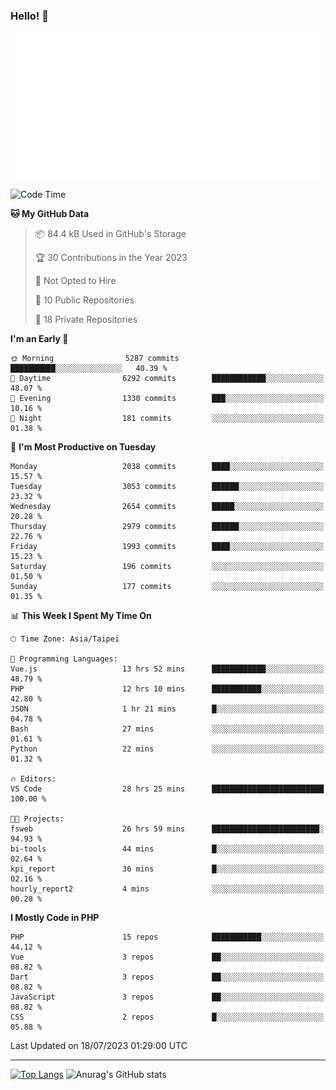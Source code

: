 ### Hello! 👋

![Metrics](/metrics.classic.svg)

<!--START_SECTION:waka-->
![Code Time](http://img.shields.io/badge/Code%20Time-426%20hrs%202%20mins-blue)

**🐱 My GitHub Data** 

> 📦 84.4 kB Used in GitHub's Storage 
 > 
> 🏆 30 Contributions in the Year 2023
 > 
> 🚫 Not Opted to Hire
 > 
> 📜 10 Public Repositories 
 > 
> 🔑 18 Private Repositories 
 > 
**I'm an Early 🐤** 

```text
🌞 Morning                5287 commits        ██████████░░░░░░░░░░░░░░░   40.39 % 
🌆 Daytime                6292 commits        ████████████░░░░░░░░░░░░░   48.07 % 
🌃 Evening                1330 commits        ███░░░░░░░░░░░░░░░░░░░░░░   10.16 % 
🌙 Night                  181 commits         ░░░░░░░░░░░░░░░░░░░░░░░░░   01.38 % 
```
📅 **I'm Most Productive on Tuesday** 

```text
Monday                   2038 commits        ████░░░░░░░░░░░░░░░░░░░░░   15.57 % 
Tuesday                  3053 commits        ██████░░░░░░░░░░░░░░░░░░░   23.32 % 
Wednesday                2654 commits        █████░░░░░░░░░░░░░░░░░░░░   20.28 % 
Thursday                 2979 commits        ██████░░░░░░░░░░░░░░░░░░░   22.76 % 
Friday                   1993 commits        ████░░░░░░░░░░░░░░░░░░░░░   15.23 % 
Saturday                 196 commits         ░░░░░░░░░░░░░░░░░░░░░░░░░   01.50 % 
Sunday                   177 commits         ░░░░░░░░░░░░░░░░░░░░░░░░░   01.35 % 
```


📊 **This Week I Spent My Time On** 

```text
🕑︎ Time Zone: Asia/Taipei

💬 Programming Languages: 
Vue.js                   13 hrs 52 mins      ████████████░░░░░░░░░░░░░   48.79 % 
PHP                      12 hrs 10 mins      ███████████░░░░░░░░░░░░░░   42.80 % 
JSON                     1 hr 21 mins        █░░░░░░░░░░░░░░░░░░░░░░░░   04.78 % 
Bash                     27 mins             ░░░░░░░░░░░░░░░░░░░░░░░░░   01.61 % 
Python                   22 mins             ░░░░░░░░░░░░░░░░░░░░░░░░░   01.32 % 

🔥 Editors: 
VS Code                  28 hrs 25 mins      █████████████████████████   100.00 % 

🐱‍💻 Projects: 
fsweb                    26 hrs 59 mins      ████████████████████████░   94.93 % 
bi-tools                 44 mins             █░░░░░░░░░░░░░░░░░░░░░░░░   02.64 % 
kpi_report               36 mins             █░░░░░░░░░░░░░░░░░░░░░░░░   02.16 % 
hourly_report2           4 mins              ░░░░░░░░░░░░░░░░░░░░░░░░░   00.28 % 
```

**I Mostly Code in PHP** 

```text
PHP                      15 repos            ███████████░░░░░░░░░░░░░░   44.12 % 
Vue                      3 repos             ██░░░░░░░░░░░░░░░░░░░░░░░   08.82 % 
Dart                     3 repos             ██░░░░░░░░░░░░░░░░░░░░░░░   08.82 % 
JavaScript               3 repos             ██░░░░░░░░░░░░░░░░░░░░░░░   08.82 % 
CSS                      2 repos             █░░░░░░░░░░░░░░░░░░░░░░░░   05.88 % 
```




 Last Updated on 18/07/2023 01:29:00 UTC
<!--END_SECTION:waka-->

<hr>

<span style="display:inline-block">[![Top Langs](https://github-readme-stats.vercel.app/api/top-langs/?username=maureendadap&layout=compact&theme=transparent)](https://github.com/anuraghazra/github-readme-stats)</span>
<span style="display:inline-block">![Anurag's GitHub stats](https://github-readme-stats.vercel.app/api?username=maureendadap&show_icons=true&theme=transparent&count_private=true)</span>

<!--
**MaureenDadap/maureendadap** is a ✨ _special_ ✨ repository because its `README.md` (this file) appears on your GitHub profile.

Here are some ideas to get you started:

- 🔭 I’m currently working on ...
- 🌱 I’m currently learning ...
- 👯 I’m looking to collaborate on ...
- 🤔 I’m looking for help with ...
- 💬 Ask me about ...
- 📫 How to reach me: ...
- 😄 Pronouns: ...
- ⚡ Fun fact: ...
-->
